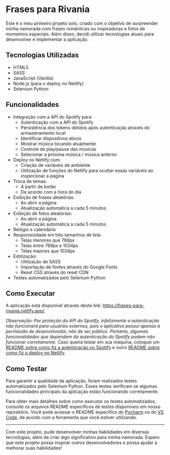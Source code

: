 # Frases para Rivania

Este é o meu primeiro projeto solo, criado com o objetivo de surpreender minha namorada com frases românticas ou inspiradoras e fotos de momentos especiais. Além disso, decidi utilizar tecnologias atuais para desenvolver e implementar a aplicação.

## Tecnologias Utilizadas

- HTML5
- SASS
- JavaScript (Vanilla)
- Node.js (para o deploy no Netlify)
- Selenium Python

## Funcionalidades

- Integração com a API do Spotify para:
  - Autenticação com a API do Spotify
  - Persistência dos tokens obtidos após autenticação através do armazenamento local
  - Identificar dispositivos ativos
  - Mostrar música tocando atualmente
  - Controle de play/pause das músicas
  - Selecionar a próxima música / música anterior
- Deploy no Netlify com:
  - Criação de variáveis de ambiente
  - Utilização de funções do Netlify para ocultar essas variáveis ao inspecionar a página
- Troca de temas:
  - A partir de botão
  - De acordo com a hora do dia
- Exibição de frases aleatórias:
  - Ao abrir a página
  - Atualização automática a cada 5 minutos
- Exibição de fotos aleatórias:
  - Ao abrir a página
  - Atualização automática a cada 5 minutos
- Relógio e calendário
- Responsividade em três tamanhos de tela:
  - Telas menores que 768px
  - Telas entre 769px e 1024px
  - Telas maiores que 1024px
- Estilização:
  - Utilização de SASS
  - Importação de fontes através do Google Fonts
  - Reset CSS através do reset CDN
- Testes automatizados pelo Selenium Python

## Como Executar

A aplicação está disponível através deste link: https://frases-para-rivania.netlify.app/.

*Observação: Por proteção da API do Spotify, infelizmente a autenticação não funcionará para usuários externos, pois o aplicativo possui apenas a permissão de desenvolvedor, não de ser público. Portanto, algumas funcionalidades que dependem da autenticação do Spotify podem não funcionar corretamente.* Caso queira testar em sua máquina, coloquei um [README sobre como fiz a autenticação no Spotify](./src/js/spotify/README(spotify).md) e outro [README sobre como fiz o deploy no Netlify](./src/js/netlify/README(Netlify).md).

## Como Testar

Para garantir a qualidade da aplicação, foram realizados testes automatizados pelo Selenium Python. Esses testes verificam se algumas funcionalidades principais da aplicação estão funcionando corretamente.

Para obter mais detalhes sobre como executar os testes automatizados, consulte os arquivos README específicos de testes disponíveis em nosso repositório. Você pode acessar o README específico do [Pycharm](./src/tests/README(Pycharm).md) ou do [VS Code](./src/tests/README(VSCode).md), de acordo com a ferramenta que você estiver utilizando.

------

Com este projeto, pude desenvolver minhas habilidades em diversas tecnologias, além de criar algo significativo para minha namorada. Espero que este projeto possa inspirar outros desenvolvedores e possa ajudar a melhorar suas habilidades!
